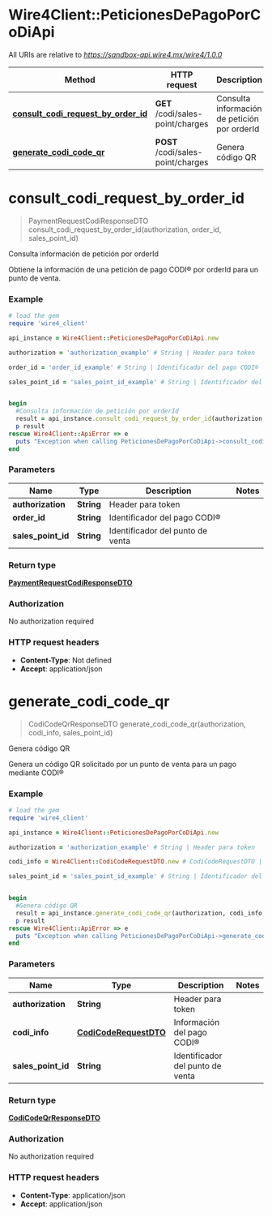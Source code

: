 # Wire4Client::PeticionesDePagoPorCoDiApi

All URIs are relative to *https://sandbox-api.wire4.mx/wire4/1.0.0*

Method | HTTP request | Description
------------- | ------------- | -------------
[**consult_codi_request_by_order_id**](PeticionesDePagoPorCoDiApi.md#consult_codi_request_by_order_id) | **GET** /codi/sales-point/charges | Consulta información de petición por orderId
[**generate_codi_code_qr**](PeticionesDePagoPorCoDiApi.md#generate_codi_code_qr) | **POST** /codi/sales-point/charges | Genera código QR


# **consult_codi_request_by_order_id**
> PaymentRequestCodiResponseDTO consult_codi_request_by_order_id(authorization, order_id, sales_point_id)

Consulta información de petición por orderId

Obtiene la información de una petición de pago CODI® por orderId para un punto de venta.

### Example
```ruby
# load the gem
require 'wire4_client'

api_instance = Wire4Client::PeticionesDePagoPorCoDiApi.new

authorization = 'authorization_example' # String | Header para token

order_id = 'order_id_example' # String | Identificador del pago CODI®

sales_point_id = 'sales_point_id_example' # String | Identificador del punto de venta


begin
  #Consulta información de petición por orderId
  result = api_instance.consult_codi_request_by_order_id(authorization, order_id, sales_point_id)
  p result
rescue Wire4Client::ApiError => e
  puts "Exception when calling PeticionesDePagoPorCoDiApi->consult_codi_request_by_order_id: #{e}"
end
```

### Parameters

Name | Type | Description  | Notes
------------- | ------------- | ------------- | -------------
 **authorization** | **String**| Header para token | 
 **order_id** | **String**| Identificador del pago CODI® | 
 **sales_point_id** | **String**| Identificador del punto de venta | 

### Return type

[**PaymentRequestCodiResponseDTO**](PaymentRequestCodiResponseDTO.md)

### Authorization

No authorization required

### HTTP request headers

 - **Content-Type**: Not defined
 - **Accept**: application/json



# **generate_codi_code_qr**
> CodiCodeQrResponseDTO generate_codi_code_qr(authorization, codi_info, sales_point_id)

Genera código QR

Genera un código QR solicitado por un punto de venta para un pago mediante CODI®

### Example
```ruby
# load the gem
require 'wire4_client'

api_instance = Wire4Client::PeticionesDePagoPorCoDiApi.new

authorization = 'authorization_example' # String | Header para token

codi_info = Wire4Client::CodiCodeRequestDTO.new # CodiCodeRequestDTO | Información del pago CODI®

sales_point_id = 'sales_point_id_example' # String | Identificador del punto de venta


begin
  #Genera código QR
  result = api_instance.generate_codi_code_qr(authorization, codi_info, sales_point_id)
  p result
rescue Wire4Client::ApiError => e
  puts "Exception when calling PeticionesDePagoPorCoDiApi->generate_codi_code_qr: #{e}"
end
```

### Parameters

Name | Type | Description  | Notes
------------- | ------------- | ------------- | -------------
 **authorization** | **String**| Header para token | 
 **codi_info** | [**CodiCodeRequestDTO**](CodiCodeRequestDTO.md)| Información del pago CODI® | 
 **sales_point_id** | **String**| Identificador del punto de venta | 

### Return type

[**CodiCodeQrResponseDTO**](CodiCodeQrResponseDTO.md)

### Authorization

No authorization required

### HTTP request headers

 - **Content-Type**: application/json
 - **Accept**: application/json



